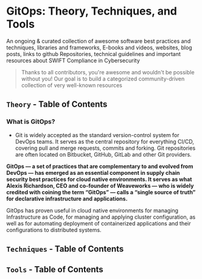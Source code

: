 # GitOps: Theory, Techniques, and Tools

An ongoing & curated collection of awesome software best practices and techniques, libraries and frameworks, E-books and videos, websites, blog posts, links to github Repositories, technical guidelines and important resources about SWIFT Compliance in Cybersecurity
> Thanks to all contributors, you're awesome and wouldn't be possible without you! Our goal is to build a categorized community-driven collection of very well-known resources


## `Theory` - Table of Contents

### What is GitOps?
- Git is widely accepted as the standard version-control system for DevOps teams. It serves as the central repository for everything CI/CD, covering pull and merge requests, commits and forking. Git repositories are often located on Bitbucket, GitHub, GitLab and other Git providers.


**GitOps — a set of practices that are complementary to and evolved from DevOps — has emerged as an essential component in supply chain security best practices for cloud native environments. It serves as what Alexis Richardson, CEO and co-founder of Weaveworks — who is widely credited with coining the term “GitOps” — calls a “single source of truth” for declarative infrastructure and applications.**


GitOps has proven useful in cloud native environments for managing Infrastructure as Code, for managing and applying cluster configuration, as well as for automating deployment of containerized applications and their configurations to distributed systems.


## `Techniques` - Table of Contents

## `Tools` - Table of Contents
